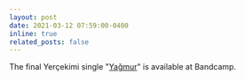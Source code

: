 ```yaml
---
layout: post
date: 2021-03-12 07:59:00-0400
inline: true
related_posts: false
---
```


The final Yerçekimi single "[Yağmur](https://yercekimi.bandcamp.com/track/ya-mur)" is available at Bandcamp.
